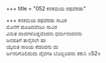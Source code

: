 +++
title = "052 ಕನಕಮಯ ರಥವೆರಡು"

+++
ಕನಕಮಯ ರಥವೆರಡು ಸಾವಿರ  
ಮೊನೆಗೆ ಹೂಡಿದವೆಂಟು ಸಾವಿರ  
ವಿನುತ ವಾಜಿಗಳೊಡ್ಡವೆಂದನು ಧರ್ಮನಂದನನು  
ಜನಪತಿಗೆ ತಾನೈಸಲೇ ಹಾ  
ಯ್ಕೆನುತ ಸಾರಿಯ ಕೆದರಿದನು ದು  
ರ್ಜನರಿಗೊಲಿದುದು ದೈವಗತಿ ಬೊಬ್ಬಿರಿದನಾ ಶಕುನಿ    ॥52॥